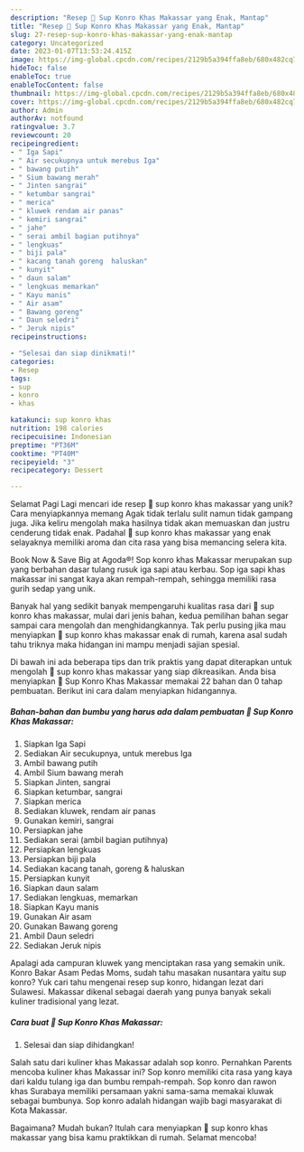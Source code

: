 ```yaml
---
description: "Resep 🍲 Sup Konro Khas Makassar yang Enak, Mantap"
title: "Resep 🍲 Sup Konro Khas Makassar yang Enak, Mantap"
slug: 27-resep-sup-konro-khas-makassar-yang-enak-mantap
category: Uncategorized
date: 2023-01-07T13:53:24.415Z
image: https://img-global.cpcdn.com/recipes/2129b5a394ffa8eb/680x482cq70/sup-konro-khas-makassar-foto-resep-utama.jpg
hideToc: false
enableToc: true
enableTocContent: false
thumbnail: https://img-global.cpcdn.com/recipes/2129b5a394ffa8eb/680x482cq70/sup-konro-khas-makassar-foto-resep-utama.jpg
cover: https://img-global.cpcdn.com/recipes/2129b5a394ffa8eb/680x482cq70/sup-konro-khas-makassar-foto-resep-utama.jpg
author: Admin
authorAv: notfound
ratingvalue: 3.7
reviewcount: 20
recipeingredient:
- " Iga Sapi"
- " Air secukupnya untuk merebus Iga"
- " bawang putih"
- " Sium bawang merah"
- " Jinten sangrai"
- " ketumbar sangrai"
- " merica"
- " kluwek rendam air panas"
- " kemiri sangrai"
- " jahe"
- " serai ambil bagian putihnya"
- " lengkuas"
- " biji pala"
- " kacang tanah goreng  haluskan"
- " kunyit"
- " daun salam"
- " lengkuas memarkan"
- " Kayu manis"
- " Air asam"
- " Bawang goreng"
- " Daun seledri"
- " Jeruk nipis"
recipeinstructions:

- "Selesai dan siap dinikmati!"
categories:
- Resep
tags:
- sup
- konro
- khas

katakunci: sup konro khas 
nutrition: 198 calories
recipecuisine: Indonesian
preptime: "PT36M"
cooktime: "PT40M"
recipeyield: "3"
recipecategory: Dessert

---
```



Selamat Pagi Lagi mencari ide resep 🍲 sup konro khas makassar yang unik? Cara menyiapkannya memang Agak tidak terlalu sulit namun tidak gampang juga. Jika keliru mengolah maka hasilnya tidak akan memuaskan dan justru cenderung tidak enak. Padahal 🍲 sup konro khas makassar yang enak selayaknya memiliki aroma dan cita rasa yang bisa memancing selera kita.


Book Now &amp; Save Big at Agoda®! Sop konro khas Makassar merupakan sup yang berbahan dasar tulang rusuk iga sapi atau kerbau. Sop iga sapi khas makassar ini sangat kaya akan rempah-rempah, sehingga memiliki rasa gurih sedap yang unik.

Banyak hal yang sedikit banyak mempengaruhi kualitas rasa dari 🍲 sup konro khas makassar, mulai dari jenis bahan, kedua pemilihan bahan segar sampai cara mengolah dan menghidangkannya. Tak perlu pusing jika mau menyiapkan 🍲 sup konro khas makassar enak di rumah, karena asal sudah tahu triknya maka hidangan ini mampu menjadi sajian spesial.


Di bawah ini ada beberapa tips dan trik praktis yang dapat diterapkan untuk mengolah 🍲 sup konro khas makassar yang siap dikreasikan. Anda bisa menyiapkan 🍲 Sup Konro Khas Makassar memakai 22 bahan dan 0 tahap pembuatan. Berikut ini cara dalam menyiapkan hidangannya.

<!--inarticleads1-->

##### Bahan-bahan dan bumbu yang harus ada dalam pembuatan 🍲 Sup Konro Khas Makassar:

1. Siapkan  Iga Sapi
1. Sediakan  Air secukupnya, untuk merebus Iga
1. Ambil  bawang putih
1. Ambil  Sium bawang merah
1. Siapkan  Jinten, sangrai
1. Siapkan  ketumbar, sangrai
1. Siapkan  merica
1. Sediakan  kluwek, rendam air panas
1. Gunakan  kemiri, sangrai
1. Persiapkan  jahe
1. Sediakan  serai (ambil bagian putihnya)
1. Persiapkan  lengkuas
1. Persiapkan  biji pala
1. Sediakan  kacang tanah, goreng &amp; haluskan
1. Persiapkan  kunyit
1. Siapkan  daun salam
1. Sediakan  lengkuas, memarkan
1. Siapkan  Kayu manis
1. Gunakan  Air asam
1. Gunakan  Bawang goreng
1. Ambil  Daun seledri
1. Sediakan  Jeruk nipis


Apalagi ada campuran kluwek yang menciptakan rasa yang semakin unik. Konro Bakar Asam Pedas Moms, sudah tahu masakan nusantara yaitu sup konro? Yuk cari tahu mengenai resep sup konro, hidangan lezat dari Sulawesi. Makassar dikenal sebagai daerah yang punya banyak sekali kuliner tradisional yang lezat. 

<!--inarticleads2-->

##### Cara buat 🍲 Sup Konro Khas Makassar:


1. Selesai dan siap dihidangkan!

Salah satu dari kuliner khas Makassar adalah sop konro. Pernahkan Parents mencoba kuliner khas Makassar ini? Sop konro memiliki cita rasa yang kaya dari kaldu tulang iga dan bumbu rempah-rempah. Sop konro dan rawon khas Surabaya memiliki persamaan yakni sama-sama memakai kluwak sebagai bumbunya. Sop konro adalah hidangan wajib bagi masyarakat di Kota Makassar. 

Bagaimana? Mudah bukan? Itulah cara menyiapkan 🍲 sup konro khas makassar yang bisa kamu praktikkan di rumah. Selamat mencoba!
